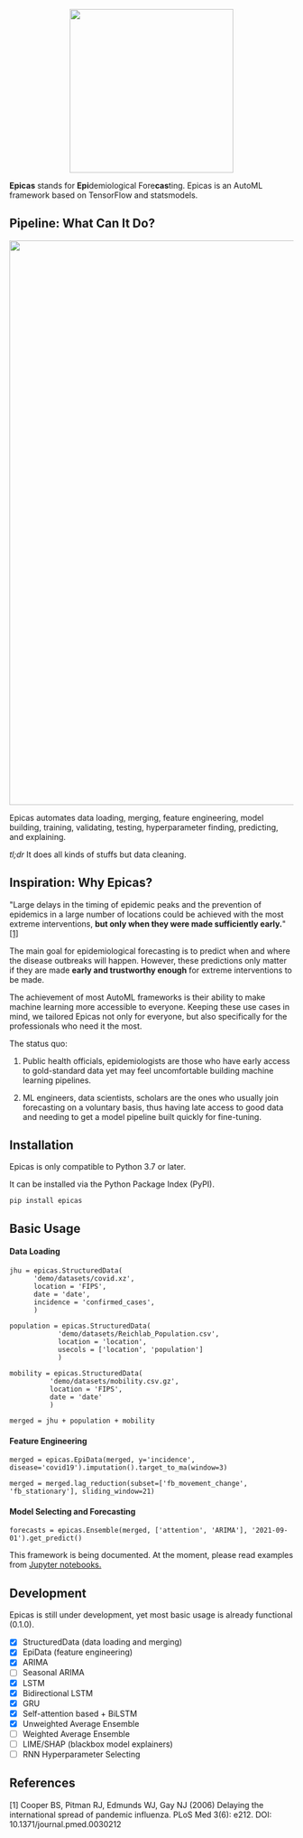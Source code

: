 <p align="center">
<img src="https://i.ibb.co/QCWd531/epicas.png" width=290 />
</p>

**Epicas** stands for **Epi**demiological Fore**cas**ting. Epicas is an AutoML framework based on TensorFlow and statsmodels.

## Pipeline: What Can It Do?

<p align="center">
<img src="https://i.ibb.co/S7qKz44/Model-Pipeline-1.jpg" width=1000 />
</p>

Epicas automates data loading, merging, feature engineering, model building, training, validating, testing, hyperparameter finding, predicting, and explaining.

*tl;dr* It does all kinds of stuffs but data cleaning.

## Inspiration: Why Epicas?

"Large delays in the timing of epidemic peaks and
the prevention of epidemics in a large number of locations
could be achieved with the most extreme interventions, **but
only when they were made sufficiently early.**"[[1]](#1)

The main goal for epidemiological forecasting is to predict when and where the
disease outbreaks will happen. However, these predictions only matter if they
are made **early and trustworthy enough** for extreme interventions to be
made.

The achievement of most AutoML frameworks is their ability to make machine
learning more accessible to everyone. Keeping these use cases in mind, we tailored
Epicas not only for everyone, but also specifically for the professionals who
need it the most.

The status quo:

1. Public health officials, epidemiologists are those who have early access to
gold-standard data yet may feel uncomfortable building machine learning pipelines.

2. ML engineers, data scientists, scholars are the ones who usually join forecasting
on a voluntary basis, thus having late access to good data and needing to get a
model pipeline built quickly for fine-tuning.

## Installation

Epicas is only compatible to Python 3.7 or later.

It can be installed via the Python Package Index (PyPI).

```
pip install epicas
```

## Basic Usage

#### Data Loading
```
jhu = epicas.StructuredData(
      'demo/datasets/covid.xz',
      location = 'FIPS',
      date = 'date',
      incidence = 'confirmed_cases',
      )

population = epicas.StructuredData(
            'demo/datasets/Reichlab_Population.csv',
            location = 'location',
            usecols = ['location', 'population']
            )

mobility = epicas.StructuredData(
          'demo/datasets/mobility.csv.gz',
          location = 'FIPS',
          date = 'date'
          )

merged = jhu + population + mobility
```

#### Feature Engineering

```
merged = epicas.EpiData(merged, y='incidence', disease='covid19').imputation().target_to_ma(window=3)

merged = merged.lag_reduction(subset=['fb_movement_change', 'fb_stationary'], sliding_window=21)

```

#### Model Selecting and Forecasting

```
forecasts = epicas.Ensemble(merged, ['attention', 'ARIMA'], '2021-09-01').get_predict()
```

This framework is being documented. At the moment, please read examples from [Jupyter notebooks.](https://github.com/caominhduy/epicas/docs/ipynb)


## Development

Epicas is still under development, yet most basic usage is already functional (0.1.0).

- [x] StructuredData (data loading and merging)
- [x] EpiData (feature engineering)
- [x] ARIMA
- [ ] Seasonal ARIMA
- [x] LSTM
- [x] Bidirectional LSTM
- [x] GRU
- [x] Self-attention based + BiLSTM
- [x] Unweighted Average Ensemble
- [ ] Weighted Average Ensemble
- [ ] LIME/SHAP (blackbox model explainers)
- [ ] RNN Hyperparameter Selecting

## References
<a id="1">[1]</a>
Cooper BS, Pitman RJ,
Edmunds WJ, Gay NJ (2006)
Delaying the international spread of pandemic influenza.
PLoS Med 3(6): e212.
DOI: 10.1371/journal.pmed.0030212
